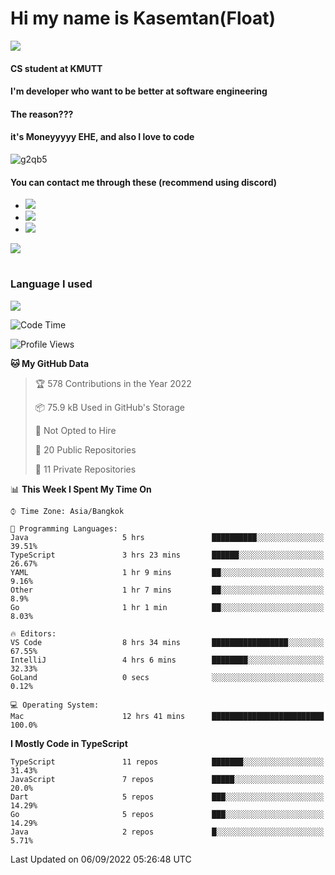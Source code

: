 # Hi my name is Kasemtan(Float)
![](https://64.media.tumblr.com/9c2a8f831efe8da556ffbf89cebb52c9/b86c1ab833a37e32-93/s1280x1920/d000dc22f75df64be2bc150f5fa69c4f6df6bb07.gifv)
#### CS student at KMUTT
#### I'm developer who want to be better at software engineering
#### The reason???
#### it's Moneyyyyy EHE, and also I love to code
![g2qb5](https://user-images.githubusercontent.com/69688279/175812510-9235eaf7-72f7-40d3-b163-56efa9aa5c6b.gif)

#### You can contact me through these (recommend using discord)
- [![](https://img.shields.io/badge/Discord-5865F2?logo=Discord&logoColor=white)](https://discordapp.com/users/278155096225742848)
- [![](https://img.shields.io/badge/Facebook-1877F2?logo=facebook&logoColor=white)](https://www.facebook.com/float.teavasirichokchai/)
- [![](https://img.shields.io/badge/linkedin-0A66C2?logo=linkedin&logoColor=white)](https://www.linkedin.com/in/kasemtan-teavasirichokchai-975531227/)

[![](https://github-readme-stats.vercel.app/api?username=FloatKasemtan&show_icons=true&theme=nightowl)]()
#
### Language I used
[![](https://github-readme-stats.vercel.app/api/top-langs/?username=FloatKasemtan&layout=compact&theme=nightowl)]()
<!--START_SECTION:waka-->
![Code Time](http://img.shields.io/badge/Code%20Time-700%20hrs%2011%20mins-blue)

![Profile Views](http://img.shields.io/badge/Profile%20Views-2-blue)

**🐱 My GitHub Data** 

> 🏆 578 Contributions in the Year 2022
 > 
> 📦 75.9 kB Used in GitHub's Storage 
 > 
> 🚫 Not Opted to Hire
 > 
> 📜 20 Public Repositories 
 > 
> 🔑 11 Private Repositories  
 > 
📊 **This Week I Spent My Time On** 

```text
⌚︎ Time Zone: Asia/Bangkok

💬 Programming Languages: 
Java                     5 hrs               ██████████░░░░░░░░░░░░░░░   39.51% 
TypeScript               3 hrs 23 mins       ██████░░░░░░░░░░░░░░░░░░░   26.67% 
YAML                     1 hr 9 mins         ██░░░░░░░░░░░░░░░░░░░░░░░   9.16% 
Other                    1 hr 7 mins         ██░░░░░░░░░░░░░░░░░░░░░░░   8.9% 
Go                       1 hr 1 min          ██░░░░░░░░░░░░░░░░░░░░░░░   8.03%

🔥 Editors: 
VS Code                  8 hrs 34 mins       █████████████████░░░░░░░░   67.55% 
IntelliJ                 4 hrs 6 mins        ████████░░░░░░░░░░░░░░░░░   32.33% 
GoLand                   0 secs              ░░░░░░░░░░░░░░░░░░░░░░░░░   0.12%

💻 Operating System: 
Mac                      12 hrs 41 mins      █████████████████████████   100.0%

```

**I Mostly Code in TypeScript** 

```text
TypeScript               11 repos            ███████░░░░░░░░░░░░░░░░░░   31.43% 
JavaScript               7 repos             █████░░░░░░░░░░░░░░░░░░░░   20.0% 
Dart                     5 repos             ███░░░░░░░░░░░░░░░░░░░░░░   14.29% 
Go                       5 repos             ███░░░░░░░░░░░░░░░░░░░░░░   14.29% 
Java                     2 repos             █░░░░░░░░░░░░░░░░░░░░░░░░   5.71%

```



 Last Updated on 06/09/2022 05:26:48 UTC
<!--END_SECTION:waka-->
<!--
**FloatKasemtan/FloatKasemtan** is a ✨ _special_ ✨ repository because its `README.md` (this file) appears on your GitHub profile.

Here are some ideas to get you started:

- 🔭 I’m currently working on ...
- 🌱 I’m currently learning ...
- 👯 I’m looking to collaborate on ...
- 🤔 I’m looking for help with ...
- 💬 Ask me about ...
- 📫 How to reach me: ...
- 😄 Pronouns: ...
- ⚡ Fun fact: ...
-->
